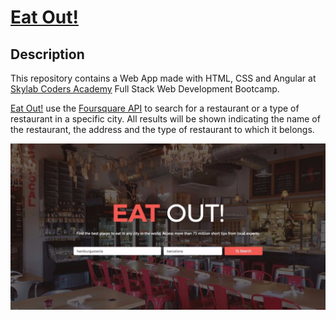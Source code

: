 # [Eat Out!](https://marioterron.github.io/eat-out) #

## Description ##

This repository contains a Web App made with HTML, CSS and Angular at [Skylab Coders Academy](http://www.skylabcoders.com/es/) Full Stack Web Development Bootcamp.

[Eat Out!](https://marioterron.github.io/eat-out) use the [Foursquare API](https://developer.foursquare.com/) to search for a restaurant or a type of restaurant in a specific city. All results will be shown indicating the name of the restaurant, the address and the type of restaurant to which it belongs.

![Snapshot](img/full-site.jpg)
